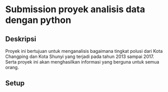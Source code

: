 # Submission proyek analisis data dengan python
## Deskripsi
Proyek ini bertujuan untuk menganalisis bagaimana tingkat polusi dari Kota Changping dan Kota Shunyi yang terjadi pada tahun 2013 sampai 2017. Serta proyek ini akan menghasilkan informasi yang berguna untuk semua orang.
## Setup
